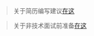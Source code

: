 > 关于简历编写建议[在这](./PrepareForInterview/Java_工程师_张三_zh.md)


> 关于非技术面试前准备[在这](./PrepareForInterview/非技术面试准备内容.md)
